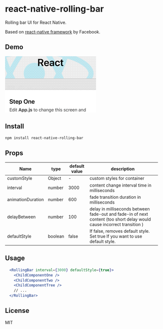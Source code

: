 # react-native-rolling-bar

Rolling bar UI for React Native.

Based on [react-native framework](https://github.com/facebook/react-native/) by Facebook.

## Demo

<img src='example/rollingbarworking.gif' width='300' alt='demo image' />

## Install

```sh
npm install react-native-rolling-bar
```

## Props

Name | type | default value | description
--- | --- | --- | ---
customStyle | Object | - | custom styles for container
interval | number | 3000 | content change interval time in milliseconds
animationDuration | number | 600 | fade transition duration in milliseconds
delayBetween | number | 100 | delay in milliseconds between fade-out and fade-in of next content (too short delay would cause incorrect transition )
defaultStyle | boolean | false | If false, removes default style. Set true If you want to use default style. 

## Usage

```jsx
  <RollingBar interval={3000} defaultStyle={true}>
    <ChildComponentOne />
    <ChildComponentTwo />
    <ChildComponentTree />
    // ...
  </RollingBar>
```

## License

MIT